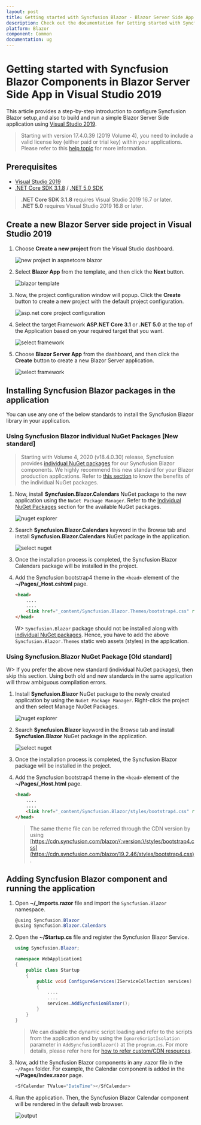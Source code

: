 ```yaml
---
layout: post
title: Getting started with Syncfusion Blazor - Blazor Server Side App in Visual Studio 2019
description: Check out the documentation for Getting started with Syncfusion Blazor
platform: Blazor
component: Common
documentation: ug
---
```

<!-- markdownlint-disable MD024 -->

# Getting started with Syncfusion Blazor Components in Blazor Server Side App in Visual Studio 2019

This article provides a step-by-step introduction to configure Syncfusion Blazor setup,and also to build and run a simple Blazor Server Side application using [Visual Studio 2019](https://visualstudio.microsoft.com/vs/).

> Starting with version 17.4.0.39 (2019 Volume 4), you need to include a valid license key (either paid or trial key) within your applications. Please refer to this [help topic](https://help.syncfusion.com/common/essential-studio/licensing/license-key#blazor) for more information.

## Prerequisites

* [Visual Studio 2019](https://visualstudio.microsoft.com/vs/)
* [.NET Core SDK 3.1.8](https://dotnet.microsoft.com/download/dotnet/3.1) / [.NET 5.0 SDK](https://dotnet.microsoft.com/download/dotnet/5.0)

> **.NET Core SDK 3.1.8** requires Visual Studio 2019 16.7 or later. <br /> **.NET 5.0** requires Visual Studio 2019 16.8 or later.

## Create a new Blazor Server side project in Visual Studio 2019

1. Choose **Create a new project** from the Visual Studio dashboard.

    ![new project in aspnetcore blazor](images/new-project.png)

2. Select **Blazor App** from the template, and then click the **Next** button.

    ![blazor template](images/blazor-template.png)

3. Now, the project configuration window will popup. Click the **Create** button to create a new project with the default project configuration.

    ![asp.net core project configuration](images/project-configuration.png)

4. Select the target Framework **ASP.NET Core 3.1** or **.NET 5.0** at the top of the Application based on your required target that you want.

    ![select framework](images/blazor-select-template.png)

5. Choose **Blazor Server App** from the dashboard, and then click the **Create** button to create a new Blazor Server application.

    ![select framework](images/blazor-server-template.png)

## Installing Syncfusion Blazor packages in the application

You can use any one of the below standards to install the Syncfusion Blazor library in your application.

### Using Syncfusion Blazor individual NuGet Packages [New standard]

> Starting with Volume 4, 2020 (v18.4.0.30) release, Syncfusion provides [individual NuGet packages](https://blazor.syncfusion.com/documentation/nuget-packages/) for our Syncfusion Blazor components. We highly recommend this new standard for your Blazor production applications. Refer to [this section](https://blazor.syncfusion.com/documentation/nuget-packages/#benefits-of-using-individual-nuget-packages) to know the benefits of the individual NuGet packages.

1. Now, install **Syncfusion.Blazor.Calendars** NuGet package to the new application using the `NuGet Package Manager`. Refer to the [Individual NuGet Packages](https://blazor.syncfusion.com/documentation/nuget-packages/) section for the available NuGet packages.

    ![nuget explorer](images/nuget-explorer.png)

2. Search **Syncfusion.Blazor.Calendars** keyword in the Browse tab and install **Syncfusion.Blazor.Calendars** NuGet package in the application.

    ![select nuget](images/individual-nuget.png)

3. Once the installation process is completed, the Syncfusion Blazor Calendars package will be installed in the project.

4. Add the Syncfusion bootstrap4 theme in the `<head>` element of the **~/Pages/_Host.cshtml** page.

    ```html
    <head>
        ....
        ....
        <link href="_content/Syncfusion.Blazor.Themes/bootstrap4.css" rel="stylesheet" />
    </head>
    ```

    W> `Syncfusion.Blazor` package should not be installed along with [individual NuGet packages](https://blazor.syncfusion.com/documentation/nuget-packages/). Hence, you have to add the above `Syncfusion.Blazor.Themes` static web assets (styles) in the application.

### Using Syncfusion.Blazor NuGet Package [Old standard]

W> If you prefer the above new standard (individual NuGet packages), then skip this section. Using both old and new standards in the same application will throw ambiguous compilation errors.

1. Install **Syncfusion.Blazor** NuGet package to the newly created application by using the `NuGet Package Manager`. Right-click the project and then select Manage NuGet Packages.

    ![nuget explorer](images/nuget-explorer.png)

2. Search **Syncfusion.Blazor** keyword in the Browse tab and install **Syncfusion.Blazor** NuGet package in the application.

    ![select nuget](images/select-nuget.png)

3. Once the installation process is completed, the Syncfusion Blazor package will be installed in the project.

4. Add the Syncfusion bootstrap4 theme in the `<head>` element of the **~/Pages/_Host.html** page.

    ```html
    <head>
        ....
        ....
        <link href="_content/Syncfusion.Blazor/styles/bootstrap4.css" rel="stylesheet" />
    </head>
    ```

    > The same theme file can be referred through the CDN version by using [https://cdn.syncfusion.com/blazor/{:version:}/styles/bootstrap4.css](https://cdn.syncfusion.com/blazor/19.2.46/styles/bootstrap4.css).

## Adding Syncfusion Blazor component and running the application

1. Open **~/_Imports.razor** file and import the `Syncfusion.Blazor` namespace.

    ```csharp
    @using Syncfusion.Blazor
    @using Syncfusion.Blazor.Calendars
    ```

2. Open the **~/Startup.cs** file and register the Syncfusion Blazor Service.

    ```csharp
    using Syncfusion.Blazor;

    namespace WebApplication1
    {
        public class Startup
        {
            public void ConfigureServices(IServiceCollection services)
            {
                ....
                ....
                services.AddSyncfusionBlazor();
            }
        }
    }
    ```

    > We can disable the dynamic script loading and refer to the scripts from the application end by using the `IgnoreScriptIsolation` parameter in `AddSyncfusionBlazor()` at the `program.cs`. For more details, please refer here for [how to refer custom/CDN resources](../common/custom-resource-generator/#how-to-use-custom-resources-in-the-blazor-application).

3. Now, add the Syncfusion Blazor components in any .razor file in the `~/Pages` folder. For example, the Calendar component is added in the **~/Pages/Index.razor** page.

    ```csharp
    <SfCalendar TValue="DateTime"></SfCalendar>
    ```

4. Run the application. Then, the Syncfusion Blazor Calendar component will be rendered in the default web browser.

    ![output](images/browser-output.png)
